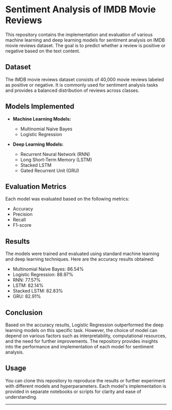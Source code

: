 # Sentiment Analysis of IMDB Movie Reviews

This repository contains the implementation and evaluation of various machine learning and deep learning models for sentiment analysis on IMDB movie reviews dataset. The goal is to predict whether a review is positive or negative based on the text content.

## Dataset
The IMDB movie reviews dataset consists of 40,000 movie reviews labeled as positive or negative. It is commonly used for sentiment analysis tasks and provides a balanced distribution of reviews across classes.

## Models Implemented
- **Machine Learning Models:**
  - Multinomial Naive Bayes
  - Logistic Regression

- **Deep Learning Models:**
  - Recurrent Neural Network (RNN)
  - Long Short-Term Memory (LSTM)
  - Stacked LSTM
  - Gated Recurrent Unit (GRU)

## Evaluation Metrics
Each model was evaluated based on the following metrics:
- Accuracy
- Precision
- Recall
- F1-score

## Results
The models were trained and evaluated using standard machine learning and deep learning techniques. Here are the accuracy results obtained:

- Multinomial Naive Bayes: 86.54%
- Logistic Regression: 88.97%
- RNN: 77.57%
- LSTM: 82.14%
- Stacked LSTM: 82.83%
- GRU: 82.91%

## Conclusion
Based on the accuracy results, Logistic Regression outperformed the deep learning models on this specific task. However, the choice of model can depend on various factors such as interpretability, computational resources, and the need for further improvements. The repository provides insights into the performance and implementation of each model for sentiment analysis.

## Usage
You can clone this repository to reproduce the results or further experiment with different models and hyperparameters. Each model's implementation is provided in separate notebooks or scripts for clarity and ease of understanding.

---
